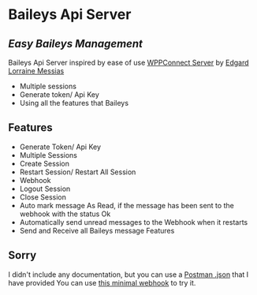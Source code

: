 # Baileys Api Server
## _Easy Baileys Management_

Baileys Api Server inspired by ease of use [WPPConnect Server](https://github.com/wppconnect-team/wppconnect-server) by [Edgard Lorraine Messias](https://github.com/edgardmessias)

- Multiple sessions
- Generate token/ Api Key
- Using all the features that Baileys

## Features

- Generate Token/ Api Key
- Multiple Sessions
- Create Session
- Restart Session/ Restart All Session
- Webhook
- Logout Session
- Close Session
- Auto mark message As Read, if the message has been sent to the webhook with the status Ok
- Automatically send unread messages to the Webhook when it restarts
- Send and Receive all Baileys message Features

## Sorry
I didn't include any documentation, but you can use a [Postman .json](https://github.com/syifarahmat/baileys.api.server/postman.json) that I have provided
You can use [this minimal webhook](https://github.com/syifarahmat/webhook) to try it.